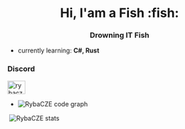 <h1 align="center">Hi, I'am a Fish :fish:</h1>
<h3 align="center">Drowning IT Fish</h3>

- currently learning: **C#, Rust**

<h3 align="left">Discord</h3>
<p align="left">
<a href="https://discord.gg/rybacz" target="blank"><img align="center" src="https://raw.githubusercontent.com/rahuldkjain/github-profile-readme-generator/master/src/images/icons/Social/discord.svg" alt="rybacz" height="30" width="40" /></a>
</p>

- <p><img align="left" src="https://github-readme-stats.vercel.app/api/top-langs?username=RybaCZE&show_icons=true&locale=en&layout=compact&theme=tokyonight" alt="RybaCZE code graph" /></p>
<p>&nbsp;<img align="center" src="https://github-readme-stats.vercel.app/api?username=RybaCZE&show_icons=true&locale=en&theme=tokyonigh" alt="RybaCZE stats" /></p>

  <!--
  **RybaCZE/RybaCZE** is a ✨ _special_ ✨ repository because its `README.md` (this file) appears on your GitHub profile.

Here are some ideas to get you started:

- 🔭 I’m currently working on ...
- 🌱 I’m currently learning ...
- 👯 I’m looking to collaborate on ...
- 🤔 I’m looking for help with ...
- 💬 Ask me about ...
- 📫 How to reach me: ...
- 😄 Pronouns: ...
- ⚡ Fun fact: ...
  -->
